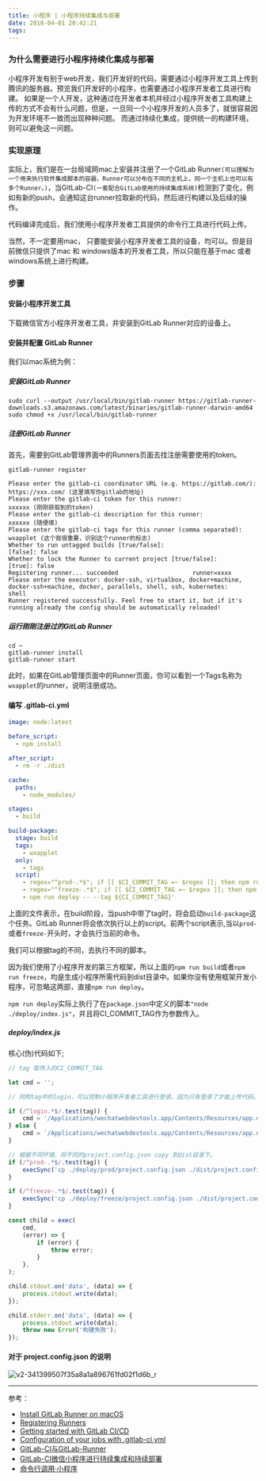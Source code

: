 ```yaml
---
title: 小程序 | 小程序持续集成与部署
date: 2018-04-01 20:42:21
tags:
---
```


### 为什么需要进行小程序持续化集成与部署

小程序开发有别于web开发，我们开发好的代码，需要通过小程序开发工具上传到腾讯的服务器。预览我们开发好的小程序，也需要通过小程序开发者工具进行构建。
如果是一个人开发，这种通过在开发者本机并经过小程序开发者工具构建上传的方式不会有什么问题，但是，一旦同一个小程序开发的人员多了，就很容易因为开发环境不一致而出现种种问题。
而通过持续化集成，提供统一的构建环境，则可以避免这一问题。

### 实现原理

实际上，我们是在一台局域网mac上安装并注册了一个GitLab Runner`(可以理解为一个用来执行软件集成脚本的容器，Runner可以分布在不同的主机上，同一个主机上也可以有多个Runner。)`，当GitLab-CI`(一套配合GitLab使用的持续集成系统)`检测到了变化，例如有新的push，会通知这台runner拉取新的代码，然后进行构建以及后续的操作。

代码编译完成后，我们使用小程序开发者工具提供的命令行工具进行代码上传。

当然，不一定要用mac， 只要能安装小程序开发者工具的设备，均可以。但是目前微信只提供了mac 和 windows版本的开发者工具，所以只能在基于mac 或者 windows系统上进行构建。

### 步骤

#### 安装小程序开发工具

下载微信官方小程序开发者工具，并安装到GitLab Runner对应的设备上。

#### 安装并配置 GitLab Runner

我们以mac系统为例：

##### 安装GitLab Runner

```shell
sudo curl --output /usr/local/bin/gitlab-runner https://gitlab-runner-downloads.s3.amazonaws.com/latest/binaries/gitlab-runner-darwin-amd64
sudo chmod +x /usr/local/bin/gitlab-runner
```

##### 注册GitLab Runner

首先，需要到GitLab管理界面中的Runners页面去找注册需要使用的token。

```shell
gitlab-runner register

Please enter the gitlab-ci coordinator URL (e.g. https://gitlab.com/):
https://xxx.com/ (这里填写你gitlab的地址)
Please enter the gitlab-ci token for this runner:
xxxxxx (刚刚获取到的token)
Please enter the gitlab-ci description for this runner:
xxxxxx (随便填)
Please enter the gitlab-ci tags for this runner (comma separated):
wxapplet (这个我很重要，识别这个runner的标志)
Whether to run untagged builds [true/false]:
[false]: false
Whether to lock the Runner to current project [true/false]:
[true]: false
Registering runner... succeeded                     runner=xxxx
Please enter the executor: docker-ssh, virtualbox, docker+machine, docker-ssh+machine, docker, parallels, shell, ssh, kubernetes:
shell
Runner registered successfully. Feel free to start it, but if it's running already the config should be automatically reloaded!
```

##### 运行刚刚注册过的GitLab Runner

```shell
cd ~
gitlab-runner install
gitlab-runner start
```
此时，如果在GitLab管理页面中的Runner页面，你可以看到一个Tags名称为`wxapplet`的runner，说明注册成功。

#### 编写 .gitlab-ci.yml

```yaml
image: node:latest

before_script:
  - npm install

after_script:
  - rm -r ./dist

cache:
  paths:
    - node_modules/

stages:
  - build

build-package:
  stage: build
  tags:
    - wxapplet
  only:
    - tags
  script:
    - regex="^prod-.*$"; if [[ $CI_COMMIT_TAG =~ $regex ]]; then npm run build; fi
    - regex="^freeze-.*$"; if [[ $CI_COMMIT_TAG =~ $regex ]]; then npm run freeze; fi
    - npm run deploy -- --tag ${CI_COMMIT_TAG}'
```


上面的文件表示，在build阶段，当push中带了tag时，将会启动`build-package`这个任务。GitLab Runner将会依次执行以上的script。前两个script表示,当以`prod-`或者`freeze-`开头时，才会执行当前的命令。

我们可以根据tag的不同，去执行不同的脚本。

因为我们使用了小程序开发的第三方框架，所以上面的`npm run build`或者`npm run freeze`，均是生成小程序所需代码到dist目录中。如果你没有使用框架开发小程序，可忽略这两部，直接`npm run deploy`。

`npm run deploy`实际上执行了在`package.json`中定义的脚本`"node ./deploy/index.js"`，并且将CI_COMMIT_TAG作为参数传入。

##### deploy/index.js

核心(伪)代码如下;

```javascript
// tag 取传入的CI_COMMIT_TAG

let cmd = '';

// 同构tag中的login，可以控制小程序开发者工具进行登录。因为只有登录了才能上传代码。在对应项目的CI中，我们可以看到输出的二维码。

if (/^login.*$/.test(tag)) {
    cmd = '/Applications/wechatwebdevtools.app/Contents/Resources/app.nw/bin/cli -l --login-qr-output';
} else {
    cmd = `/Applications/wechatwebdevtools.app/Contents/Resources/app.nw/bin/cli --upload ${小程序版本}@${小程序dist所在目}/ --upload-desc ${这个版本的描述}`;
}

// 根据不同环境，将不同的project.config.json copy 到dist目录下。
if (/^prod-.*$/.test(tag)) {
    execSync('cp ./deploy/prod/project.config.json ./dist/project.config.json');
}

if (/^freeze-.*$/.test(tag)) {
    execSync('cp ./deploy/freeze/project.config.json ./dist/project.config.json');
}

const child = exec(
    cmd,
    (error) => {
        if (error) {
            throw error;
        }
    },
);

child.stdout.on('data', (data) => {
    process.stdout.write(data);
});

child.stderr.on('data', (data) => {
    process.stdout.write(data);
    throw new Error('构建失败');
});

```

#### 对于 project.config.json 的说明


![v2-341399507f35a8a1a896761fd02f1d6b_r](https://user-images.githubusercontent.com/5485065/47963877-f4072980-e06c-11e8-8f66-ef8c16039367.jpg)

---

参考：

- [Install GitLab Runner on macOS](https://docs.gitlab.com/runner/install/osx.html)
- [Registering Runners](https://docs.gitlab.com/runner/register/index.html)
- [Getting started with GitLab CI/CD](https://docs.gitlab.com/ee/ci/quick_start/README.html)
- [Configuration of your jobs with .gitlab-ci.yml](https://docs.gitlab.com/ee/ci/yaml/)
- [GitLab-CI与GitLab-Runner](https://www.jianshu.com/p/2b43151fb92e)
- [GitLab-CI微信小程序进行持续集成和持续部署](https://zacksleo.github.io/2018/04/08/GitLab-CI%E5%BE%AE%E4%BF%A1%E5%B0%8F%E7%A8%8B%E5%BA%8F%E8%BF%9B%E8%A1%8C%E6%8C%81%E7%BB%AD%E9%9B%86%E6%88%90%E5%92%8C%E6%8C%81%E7%BB%AD%E9%83%A8%E7%BD%B2/)
- [命令行调用·小程序](https://developers.weixin.qq.com/miniprogram/dev/devtools/cli.html)




